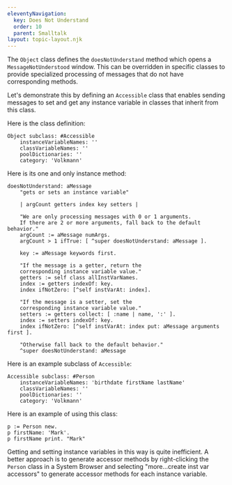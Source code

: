 ```yaml
---
eleventyNavigation:
  key: Does Not Understand
  order: 10
  parent: Smalltalk
layout: topic-layout.njk
---
```


The `Object` class defines the `doesNotUnderstand` method
which opens a `MessageNotUnderstood` window.
This can be overridden in specific classes to provide specialized processing
of messages that do not have corresponding methods.

Let's demonstrate this by defining an `Accessible` class that enables
sending messages to set and get any instance variable
in classes that inherit from this class.

Here is the class definition:

```smalltalk
Object subclass: #Accessible
    instanceVariableNames: ''
    classVariableNames: ''
    poolDictionaries: ''
    category: 'Volkmann'
```

Here is its one and only instance method:

```smalltalk
doesNotUnderstand: aMessage
    "gets or sets an instance variable"

    | argCount getters index key setters |

    "We are only processing messages with 0 or 1 arguments.
    If there are 2 or more arguments, fall back to the default behavior."
    argCount := aMessage numArgs.
    argCount > 1 ifTrue: [ ^super doesNotUnderstand: aMessage ].

    key := aMessage keywords first.

    "If the message is a getter, return the
    corresponding instance variable value."
    getters := self class allInstVarNames.
    index := getters indexOf: key.
    index ifNotZero: [^self instVarAt: index].

    "If the message is a setter, set the
    corresponding instance variable value."
    setters := getters collect: [ :name | name, ':' ].
    index := setters indexOf: key.
    index ifNotZero: [^self instVarAt: index put: aMessage arguments first ].

    "Otherwise fall back to the default behavior."
    ^super doesNotUnderstand: aMessage
```

Here is an example subclass of `Accessible`:

```smalltalk
Accessible subclass: #Person
    instanceVariableNames: 'birthdate firstName lastName'
    classVariableNames: ''
    poolDictionaries: ''
    category: 'Volkmann'
```

Here is an example of using this class:

```smalltalk
p := Person new.
p firstName: 'Mark'.
p firstName print. "Mark"
```

Getting and setting instance variables in this way is quite inefficient.
A better approach is to generate accessor methods
by right-clicking the `Person` class in a System Browser
and selecting "more...create inst var accessors"
to generate accessor methods for each instance variable.
